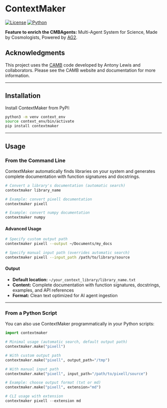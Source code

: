 # ContextMaker

[![License](https://img.shields.io/badge/license-MIT-blue.svg)](LICENSE)
[![Python](https://img.shields.io/badge/Python-3.8%2B-blue)](https://python.org)

**Feature to enrich the CMBAgents:** Multi-Agent System for Science, Made by Cosmologists, Powered by [AG2](https://github.com/ag2ai/ag2).

## Acknowledgments

This project uses the [CAMB](https://camb.info/) code developed by Antony Lewis and collaborators. Please see the CAMB website and documentation for more information.

---

## Installation

Install ContextMaker from PyPI:

```bash
python3 -m venv context_env
source context_env/bin/activate
pip install contextmaker
```

---

## Usage

### From the Command Line

ContextMaker automatically finds libraries on your system and generates complete documentation with function signatures and docstrings.

```bash
# Convert a library's documentation (automatic search)
contextmaker library_name

# Example: convert pixell documentation
contextmaker pixell

# Example: convert numpy documentation
contextmaker numpy
```

#### Advanced Usage

```bash
# Specify custom output path
contextmaker pixell --output ~/Documents/my_docs

# Specify manual input path (overrides automatic search)
contextmaker pixell --input_path /path/to/library/source
```

#### Output

- **Default location:** `~/your_context_library/library_name.txt`
- **Content:** Complete documentation with function signatures, docstrings, examples, and API references
- **Format:** Clean text optimized for AI agent ingestion

---

### From a Python Script

You can also use ContextMaker programmatically in your Python scripts:

```python
import contextmaker

# Minimal usage (automatic search, default output path)
contextmaker.make("pixell")

# With custom output path
contextmaker.make("pixell", output_path="/tmp")

# With manual input path
contextmaker.make("pixell", input_path="/path/to/pixell/source")

# Example: choose output format (txt or md)
contextmaker.make("pixell", extension="md")

# CLI usage with extension
contextmaker pixell --extension md
```